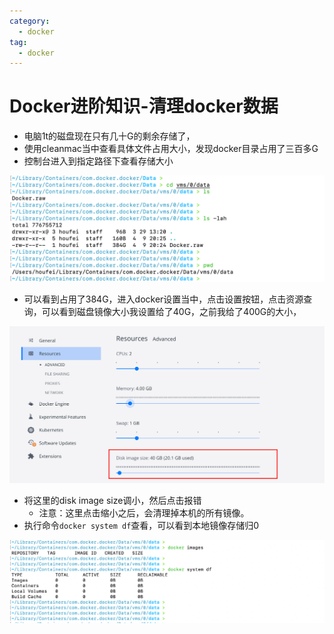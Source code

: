 ```yaml
---
category:
  - docker
tag:
  - docker
---
```

# Docker进阶知识-清理docker数据

- 电脑1t的磁盘现在只有几十G的剩余存储了，
- 使用cleanmac当中查看具体文件占用大小，发现docker目录占用了三百多G
- 控制台进入到指定路径下查看存储大小

![image-20240410200439238](images/image-20240410200439238.png)

- 可以看到占用了384G，进入docker设置当中，点击设置按钮，点击资源查询，可以看到磁盘镜像大小我设置给了40G，之前我给了400G的大小，

![image-20240410200623293](images/image-20240410200623293.png)

- 将这里的disk image size调小，然后点击报错
  - 注意：这里点击缩小之后，会清理掉本机的所有镜像。
- 执行命令`docker system df`查看，可以看到本地镜像存储归0

![image-20240410200824300](images/image-20240410200824300.png)

